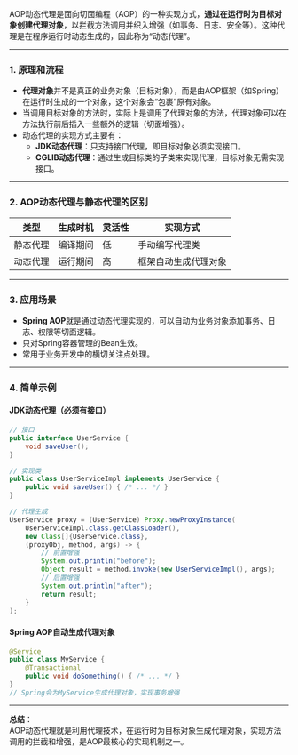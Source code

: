 AOP动态代理是面向切面编程（AOP）的一种实现方式，**通过在运行时为目标对象创建代理对象**，以拦截方法调用并织入增强（如事务、日志、安全等）。这种代理是在程序运行时动态生成的，因此称为“动态代理”。

---

### 1. **原理和流程**

- **代理对象**并不是真正的业务对象（目标对象），而是由AOP框架（如Spring）在运行时生成的一个对象，这个对象会“包裹”原有对象。
- 当调用目标对象的方法时，实际上是调用了代理对象的方法，代理对象可以在方法执行前后插入一些额外的逻辑（切面增强）。
- 动态代理的实现方式主要有：
  - **JDK动态代理**：只支持接口代理，即目标对象必须实现接口。
  - **CGLIB动态代理**：通过生成目标类的子类来实现代理，目标对象无需实现接口。

---

### 2. **AOP动态代理与静态代理的区别**

| 类型     | 生成时机 | 灵活性 | 实现方式             |
| -------- | -------- | ------ | -------------------- |
| 静态代理 | 编译期间 | 低     | 手动编写代理类       |
| 动态代理 | 运行期间 | 高     | 框架自动生成代理对象 |

---

### 3. **应用场景**

- **Spring AOP**就是通过动态代理实现的，可以自动为业务对象添加事务、日志、权限等切面逻辑。
- 只对Spring容器管理的Bean生效。
- 常用于业务开发中的横切关注点处理。

---

### 4. **简单示例**

#### JDK动态代理（必须有接口）

```java
// 接口
public interface UserService {
    void saveUser();
}

// 实现类
public class UserServiceImpl implements UserService {
    public void saveUser() { /* ... */ }
}

// 代理生成
UserService proxy = (UserService) Proxy.newProxyInstance(
    UserServiceImpl.class.getClassLoader(),
    new Class[]{UserService.class},
    (proxyObj, method, args) -> {
        // 前置增强
        System.out.println("before");
        Object result = method.invoke(new UserServiceImpl(), args);
        // 后置增强
        System.out.println("after");
        return result;
    }
);
```

#### Spring AOP自动生成代理对象

```java
@Service
public class MyService {
    @Transactional
    public void doSomething() { /* ... */ }
}
// Spring会为MyService生成代理对象，实现事务增强
```

---

**总结**：  
AOP动态代理就是利用代理技术，在运行时为目标对象生成代理对象，实现方法调用的拦截和增强，是AOP最核心的实现机制之一。